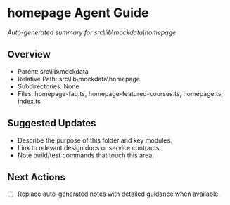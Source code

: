 ﻿# homepage Agent Guide
*Auto-generated summary for src\lib\mockdata\homepage*

## Overview
- Parent: src\lib\mockdata
- Relative Path: src\lib\mockdata\homepage
- Subdirectories: None
- Files: homepage-faq.ts, homepage-featured-courses.ts, homepage.ts, index.ts

## Suggested Updates
- Describe the purpose of this folder and key modules.
- Link to relevant design docs or service contracts.
- Note build/test commands that touch this area.

## Next Actions
- [ ] Replace auto-generated notes with detailed guidance when available.
